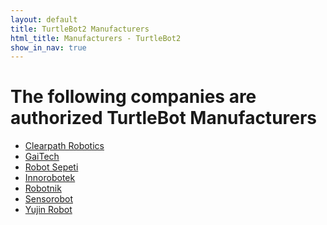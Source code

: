 ```yaml
---
layout: default
title: TurtleBot2 Manufacturers
html_title: Manufacturers - TurtleBot2
show_in_nav: true
---
```


# The following companies are authorized TurtleBot Manufacturers

- <a href="http://www.clearpathrobotics.com/turtlebot_2">Clearpath Robotics</a>
- <a href="http://www.gaitech.hk/">GaiTech</a>
- <a href="http://www.gilbo.com.tr/">Robot Sepeti</a>
- <a href="http://inrobotek.com.tr/Entry.aspx?MenuID=1">Innorobotek</a>
- <a href="http://robotnik.es/en">Robotnik</a>
- <a href="http://www.sensorobots.net/">Sensorobot</a>
- <a href="http://kobuki.yujinrobot.com/">Yujin Robot</a>
